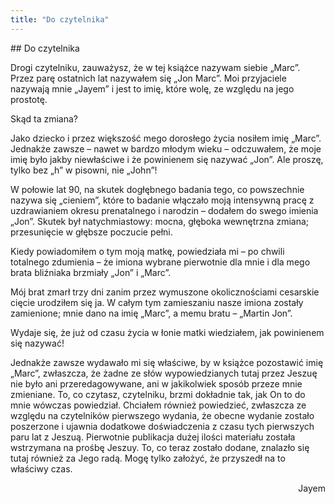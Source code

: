 ```yaml
---
title: "Do czytelnika"
---
```


<div markdown="1" class="chHead"> 
## Do czytelnika

</div>

Drogi czytelniku, zauważysz, że w tej książce nazywam siebie „Marc”.
Przez parę ostatnich lat nazywałem się „Jon Marc”. Moi przyjaciele
nazywają mnie „Jayem” i jest to imię, które wolę, ze względu na jego
prostotę.

Skąd ta zmiana?

Jako dziecko i przez większość mego dorosłego życia nosiłem imię „Marc”.
Jednakże zawsze – nawet w bardzo młodym wieku – odczuwałem, że moje imię
było jakby niewłaściwe i że powinienem się nazywać „Jon”. Ale proszę,
tylko bez „h” w pisowni, nie „John”!

W połowie lat 90, na skutek dogłębnego badania tego, co powszechnie
nazywa się „cieniem”, które to badanie włączało moją intensywną pracę z
uzdrawianiem okresu prenatalnego i narodzin – dodałem do swego imienia
„Jon”. Skutek był natychmiastowy: mocna, głęboka wewnętrzna zmiana;
przesunięcie w głębsze poczucie pełni.

Kiedy powiadomiłem o tym moją matkę, powiedziała mi – po chwili
totalnego zdumienia – że imiona wybrane pierwotnie dla mnie i dla mego
brata bliźniaka brzmiały „Jon” i „Marc”.

Mój brat zmarł trzy dni zanim przez wymuszone okolicznościami cesarskie
cięcie urodziłem się ja. W całym tym zamieszaniu nasze imiona zostały
zamienione; mnie dano na imię „Marc”, a memu bratu – „Martin Jon”.

Wydaje się, że już od czasu życia w łonie matki wiedziałem, jak
powinienem się nazywać!

Jednakże zawsze wydawało mi się właściwe, by w książce pozostawić imię
„Marc”, zwłaszcza, że żadne ze słów wypowiedzianych tutaj przez Jeszuę
nie było ani przeredagowywane, ani w jakikolwiek sposób przeze mnie
zmieniane. To, co czytasz, czytelniku, brzmi dokładnie tak, jak On to do
mnie wówczas powiedział.  Chciałem również powiedzieć, zwłaszcza ze
względu na czytelników pierwszego wydania, że obecne wydanie zostało
poszerzone i ujawnia dodatkowe doświadczenia z czasu tych pierwszych
paru lat z Jeszuą. Pierwotnie publikacja dużej ilości materiału została
wstrzymana na prośbę Jeszuy. To, co teraz zostało dodane, znalazło się
tutaj również za Jego radą. Mogę tylko założyć, że przyszedł na to
właściwy czas.

<div align="right">
Jayem
</div>


